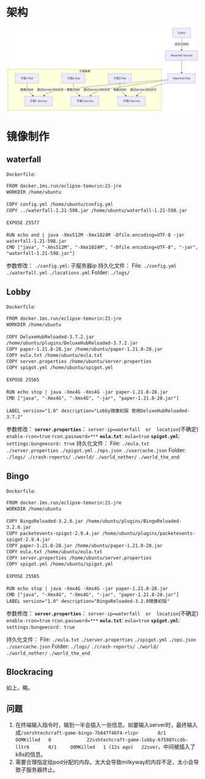# 架构
![deepseek_mermaid_20250811_7ecbc4.png](deepseek_mermaid_20250811_7ecbc4.png)
# 镜像制作
## waterfall
`Dockerfile`:
```
FROM docker.1ms.run/eclipse-temurin:21-jre
WORKDIR /home/ubuntu

COPY config.yml /home/ubuntu/config.yml
COPY ../waterfall-1.21-598.jar /home/ubuntu/waterfall-1.21-598.jar

EXPOSE 25577

RUN echo end | java -Xms512M -Xmx1024M -Dfile.encoding=UTF-8 -jar waterfall-1.21-598.jar
CMD ["java", "-Xms512M", "-Xmx1024M", "-Dfile.encoding=UTF-8", "-jar", "waterfall-1.21-598.jar"]
```
参数修改：
`./config.yml`:
子服务器ip
持久化文件：
File:
`./config.yml`
`./waterfall.yml`
`./locations.yml`
Folder:
`./logs/`

## Lobby
`Dockerfile`:
```
FROM docker.1ms.run/eclipse-temurin:21-jre
WORKDIR /home/ubuntu

COPY DeluxeHubReloaded-3.7.2.jar /home/ubuntu/plugins/DeluxeHubReloaded-3.7.2.jar
COPY paper-1.21.8-28.jar /home/ubuntu/paper-1.21.8-28.jar
COPY eula.txt /home/ubuntu/eula.txt
COPY server.properties /home/ubuntu/server.properties
COPY spigot.yml /home/ubuntu/spigot.yml

EXPOSE 25565

RUN echo stop | java -Xmx4G -Xms4G -jar paper-1.21.8-28.jar
CMD ["java", "-Xmx4G", "-Xms4G", "-jar", "paper-1.21.8-28.jar"]

LABEL version="1.0" description="Lobby镜像初版 使用DeluxeHubReloaded-3.7.2"
```
参数修改：
**`server.properties`**：
`server-ip=waterfall  or  location`(不确定)
`enable-rcon=true`
`rcon.password=***`
**`eula.txt`**:
`eula=true`
**`spigot.yml`**:
`settings:bungeecord: true`
持久化文件：
File:
`./eula.txt`
`./server.properties`
`./spigot.yml`
`./ops.json`
`./usercache.json`
Folder:
`./logs/`
`./crash-reports/`
`./world/`
`./world_nether/`
`./world_the_end`
## Bingo
`Dockerfile`:
```
FROM docker.1ms.run/eclipse-temurin:21-jre
WORKDIR /home/ubuntu

COPY BingoReloaded-3.2.0.jar /home/ubuntu/plugins/BingoReloaded-3.2.0.jar
COPY packetevents-spigot-2.9.4.jar /home/ubuntu/plugins/packetevents-spigot-2.9.4.jar
COPY paper-1.21.8-28.jar /home/ubuntu/paper-1.21.8-28.jar
COPY eula.txt /home/ubuntu/eula.txt
COPY server.properties /home/ubuntu/server.properties
COPY spigot.yml /home/ubuntu/spigot.yml

EXPOSE 25565

RUN echo stop | java -Xmx4G -Xms4G -jar paper-1.21.8-28.jar
CMD ["java", "-Xmx4G", "-Xms4G", "-jar", "paper-1.21.8-28.jar"]
LABEL version="1.0" description="BingoReloaded-3.2.0镜像初版"
```

参数修改：
**`server.properties`**：
`server-ip=waterfall  or  location`(不确定)
`enable-rcon=true`
`rcon.password=***`
**`eula.txt`**:
`eula=true`
**`spigot.yml`**:
`settings:bungeecord: true`

持久化文件：
File:
`./eula.txt`
`./server.properties`
`./spigot.yml`
`./ops.json`
`./usercache.json`
Folder:
`./logs/`
`./crash-reports/`
`./world/`
`./world_nether/`
`./world_the_end`

## Blockracing

如上，略。

## 问题
1. 在终端输入指令时，输到一半会插入一些信息。如要输入server时，最终输入成`/sershtechcraft-game-bingo-7b847f46f4-rlcpr       0/1     OOMKilled   0             22sshtechcraft-game-lobby-675987ccdb-lltr6       0/1     OOMKilled   1 (12s ago)   22sver`，中间被插入了k8s的信息。
2. 需要合理指定给pod分配的内存。太大会导致milkyway的内存不足，太小会导致子服务器终止。
